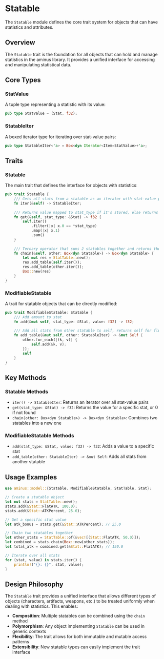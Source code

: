 # Statable

The `Statable` module defines the core trait system for objects that can have statistics and attributes.

## Overview

The `Statable` trait is the foundation for all objects that can hold and manage statistics in the aminus library. It provides a unified interface for accessing and manipulating statistical data.

## Core Types

### StatValue

A tuple type representing a statistic with its value:

```rust
pub type StatValue = (Stat, f32);
```

### StatableIter

A boxed iterator type for iterating over stat-value pairs:

```rust
pub type StatableIter<'a> = Box<dyn Iterator<Item=StatValue>+'a>;
```

## Traits

### Statable

The main trait that defines the interface for objects with statistics:

```rust
pub trait Statable {
    /// Gets all stats from a statable as an iterator with stat-value pair tuples
    fn iter(&self) -> StatableIter;
    
    /// Returns value mapped to stat_type if it's stored, else returns 0
    fn get(&self, stat_type: &Stat) -> f32 {
        self.iter()
            .filter(|x| x.0 == *stat_type)
            .map(|x| x.1)
            .sum()
    }
    
    /// Ternary operator that sums 2 statables together and returns the results
    fn chain(&self, other: Box<dyn Statable>) -> Box<dyn Statable> {
        let mut res = StatTable::new();
        res.add_table(self.iter());
        res.add_table(other.iter());
        Box::new(res)
    }
}
```

### ModifiableStatable

A trait for statable objects that can be directly modified:

```rust
pub trait ModifiableStatable: Statable {
    /// Add amount to stat
    fn add(&mut self, stat_type: &Stat, value: f32) -> f32;
    
    /// Add all stats from other statable to self, returns self for fluent interface
    fn add_table(&mut self, other: StatableIter) -> &mut Self {
        other.for_each(|(k, v)| {
            self.add(&k, v);
        });
        self
    }
}
```

## Key Methods

### Statable Methods

- `iter() -> StatableIter`: Returns an iterator over all stat-value pairs
- `get(stat_type: &Stat) -> f32`: Returns the value for a specific stat, or 0 if not found
- `chain(other: Box<dyn Statable>) -> Box<dyn Statable>`: Combines two statables into a new one

### ModifiableStatable Methods

- `add(stat_type: &Stat, value: f32) -> f32`: Adds a value to a specific stat
- `add_table(other: StatableIter) -> &mut Self`: Adds all stats from another statable

## Usage Examples

```rust
use aminus::model::{Statable, ModifiableStatable, StatTable, Stat};

// Create a statable object
let mut stats = StatTable::new();
stats.add(&Stat::FlatATK, 100.0);
stats.add(&Stat::ATKPercent, 25.0);

// Get a specific stat value
let atk_bonus = stats.get(&Stat::ATKPercent); // 25.0

// Chain two statables together
let other_stats = StatTable::of(&vec![(Stat::FlatATK, 50.0)]);
let combined = stats.chain(Box::new(other_stats));
let total_atk = combined.get(&Stat::FlatATK); // 150.0

// Iterate over all stats
for (stat, value) in stats.iter() {
    println!("{}: {}", stat, value);
}
```

## Design Philosophy

The `Statable` trait provides a unified interface that allows different types of objects (characters, artifacts, weapons, etc.) to be treated uniformly when dealing with statistics. This enables:

- **Composition**: Multiple statables can be combined using the `chain` method
- **Polymorphism**: Any object implementing `Statable` can be used in generic contexts
- **Flexibility**: The trait allows for both immutable and mutable access patterns
- **Extensibility**: New statable types can easily implement the trait interface 